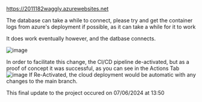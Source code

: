 https://2011182waggly.azurewebsites.net

The database can take a while to connect, please try and get the container logs from azure's deployment if possible, as it can take a while for it to work

It does work eventually however, and the datbase connects.

![image](https://github.com/FtpApoc/Wagg.ly/assets/85648487/c83eb02d-3a51-44dd-b761-4e0c01f3bc83)

In order to facilitate this change, the CI/CD pipeline de-activated, but as a proof of concept it was successful, as you can see in the Actions Tab
![image](https://github.com/FtpApoc/Wagg.ly/assets/85648487/dacb136f-b481-4c55-a524-aa4dec58c10a)
If Re-Activated, the cloud deployment would be automatic with any changes to the main branch.

This final update to the project occured on 07/06/2024 at 13:50
